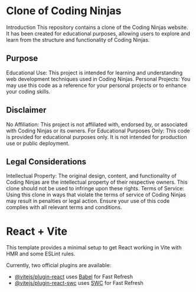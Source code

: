 # Clone of Coding Ninjas
Introduction
This repository contains a clone of the Coding Ninjas website. It has been created for educational purposes, allowing users to explore and learn from the structure and functionality of Coding Ninjas.

## Purpose
Educational Use: This project is intended for learning and understanding web development techniques used in Coding Ninjas.
Personal Projects: You may use this code as a reference for your personal projects or to enhance your coding skills.
## Disclaimer
No Affiliation: This project is not affiliated with, endorsed by, or associated with Coding Ninjas or its owners.
For Educational Purposes Only: This code is provided for educational purposes only. It is not intended for production use or public deployment.
## Legal Considerations
Intellectual Property: The original design, content, and functionality of Coding Ninjas are the intellectual property of their respective owners. This clone should not be used to infringe upon these rights.
Terms of Service: Using this clone in ways that violate the terms of service of Coding Ninjas may result in penalties or legal action. Ensure your use of this code complies with all relevant terms and conditions.


# React + Vite

This template provides a minimal setup to get React working in Vite with HMR and some ESLint rules.

Currently, two official plugins are available:

- [@vitejs/plugin-react](https://github.com/vitejs/vite-plugin-react/blob/main/packages/plugin-react/README.md) uses [Babel](https://babeljs.io/) for Fast Refresh
- [@vitejs/plugin-react-swc](https://github.com/vitejs/vite-plugin-react-swc) uses [SWC](https://swc.rs/) for Fast Refresh
